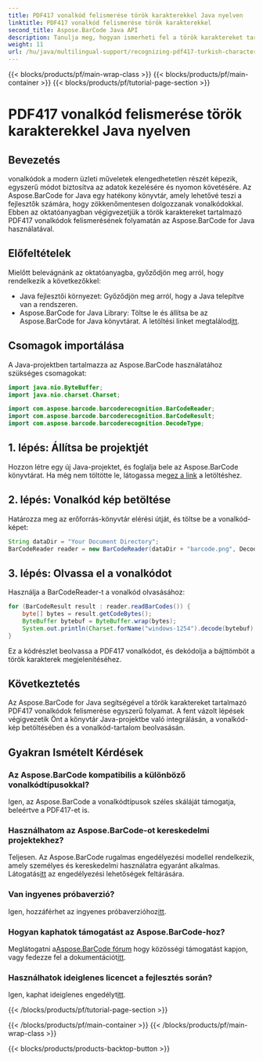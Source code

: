 ```yaml
---
title: PDF417 vonalkód felismerése török karakterekkel Java nyelven
linktitle: PDF417 vonalkód felismerése török karakterekkel
second_title: Aspose.BarCode Java API
description: Tanulja meg, hogyan ismerheti fel a török karaktereket tartalmazó PDF417 vonalkódokat Java nyelven az Aspose.BarCode segítségével. Könnyű integráció és hatékony dekódolási lehetőségek.
weight: 11
url: /hu/java/multilingual-support/recognizing-pdf417-turkish-characters/
---
```


{{< blocks/products/pf/main-wrap-class >}}
{{< blocks/products/pf/main-container >}}
{{< blocks/products/pf/tutorial-page-section >}}

# PDF417 vonalkód felismerése török karakterekkel Java nyelven


## Bevezetés

vonalkódok a modern üzleti műveletek elengedhetetlen részét képezik, egyszerű módot biztosítva az adatok kezelésére és nyomon követésére. Az Aspose.BarCode for Java egy hatékony könyvtár, amely lehetővé teszi a fejlesztők számára, hogy zökkenőmentesen dolgozzanak vonalkódokkal. Ebben az oktatóanyagban végigvezetjük a török karaktereket tartalmazó PDF417 vonalkódok felismerésének folyamatán az Aspose.BarCode for Java használatával.

## Előfeltételek

Mielőtt belevágnánk az oktatóanyagba, győződjön meg arról, hogy rendelkezik a következőkkel:

- Java fejlesztői környezet: Győződjön meg arról, hogy a Java telepítve van a rendszeren.
-  Aspose.BarCode for Java Library: Töltse le és állítsa be az Aspose.BarCode for Java könyvtárat. A letöltési linket megtalálod[itt](https://releases.aspose.com/barcode/java/).

## Csomagok importálása

A Java-projektben tartalmazza az Aspose.BarCode használatához szükséges csomagokat:

```java
import java.nio.ByteBuffer;
import java.nio.charset.Charset;

import com.aspose.barcode.barcoderecognition.BarCodeReader;
import com.aspose.barcode.barcoderecognition.BarCodeResult;
import com.aspose.barcode.barcoderecognition.DecodeType;
```

## 1. lépés: Állítsa be projektjét

 Hozzon létre egy új Java-projektet, és foglalja bele az Aspose.BarCode könyvtárat. Ha még nem töltötte le, látogassa meg[ez a link](https://releases.aspose.com/barcode/java/) a letöltéshez.

## 2. lépés: Vonalkód kép betöltése

Határozza meg az erőforrás-könyvtár elérési útját, és töltse be a vonalkód-képet:

```java
String dataDir = "Your Document Directory";
BarCodeReader reader = new BarCodeReader(dataDir + "barcode.png", DecodeType.PDF_417);
```

## 3. lépés: Olvassa el a vonalkódot

Használja a BarCodeReader-t a vonalkód olvasásához:

```java
for (BarCodeResult result : reader.readBarCodes()) {
    byte[] bytes = result.getCodeBytes();
    ByteBuffer bytebuf = ByteBuffer.wrap(bytes);
    System.out.println(Charset.forName("windows-1254").decode(bytebuf).toString());
}
```

Ez a kódrészlet beolvassa a PDF417 vonalkódot, és dekódolja a bájttömböt a török karakterek megjelenítéséhez.

## Következtetés

Az Aspose.BarCode for Java segítségével a török karaktereket tartalmazó PDF417 vonalkódok felismerése egyszerű folyamat. A fent vázolt lépések végigvezetik Önt a könyvtár Java-projektbe való integrálásán, a vonalkód-kép betöltésében és a vonalkód-tartalom beolvasásán.

## Gyakran Ismételt Kérdések

### Az Aspose.BarCode kompatibilis a különböző vonalkódtípusokkal?
Igen, az Aspose.BarCode a vonalkódtípusok széles skáláját támogatja, beleértve a PDF417-et is.

### Használhatom az Aspose.BarCode-ot kereskedelmi projektekhez?
 Teljesen. Az Aspose.BarCode rugalmas engedélyezési modellel rendelkezik, amely személyes és kereskedelmi használatra egyaránt alkalmas. Látogatás[itt](https://purchase.aspose.com/buy) az engedélyezési lehetőségek feltárására.

### Van ingyenes próbaverzió?
 Igen, hozzáférhet az ingyenes próbaverzióhoz[itt](https://releases.aspose.com/).

### Hogyan kaphatok támogatást az Aspose.BarCode-hoz?
 Meglátogatni a[Aspose.BarCode fórum](https://forum.aspose.com/c/barcode/13) hogy közösségi támogatást kapjon, vagy fedezze fel a dokumentációt[itt](https://reference.aspose.com/barcode/java/).

### Használhatok ideiglenes licencet a fejlesztés során?
 Igen, kaphat ideiglenes engedélyt[itt](https://purchase.aspose.com/temporary-license/).

{{< /blocks/products/pf/tutorial-page-section >}}

{{< /blocks/products/pf/main-container >}}
{{< /blocks/products/pf/main-wrap-class >}}

{{< blocks/products/products-backtop-button >}}
